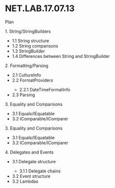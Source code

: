# NET.LAB.17.07.13
Plan
<p>1. String/StringBuilders</p>
<ul><li>1.1 String structure</li>
<li>1.2 String comparisons</li>
<li>1.3 StringBuilder</li>
<li>1.4 Differences between String and StringBuilder</li></ul>
<p>2. Formatting/Parsing</p>
<ul><li>2.1 CultureInfo</li>
<li>2.2 FormatProviders</li>
<ul><li>2.2.1 DateTimeFormatInfo</li></ul>
<li>2.3 Parsing</li></ul>
<p>3. Equality and Comparisons</p>
<ul><li>3.1 Equals/IEquatable</li>
<li>3.2 IComparable/IComparer</li></ul>
<p>3. Equality and Comparisons</p>
<ul><li>3.1 Equals/IEquatable</li>
<li>3.2 IComparable/IComparer</li></ul>
<p>4. Delegates and Events</p>
<ul><li>3.1 Delegate structure</li>
<ul><li>3.1.1 Delegate chains</li></ul>
<li>3.2 Event structure</li>
<li>3.2 Lambdas</li></ul>

